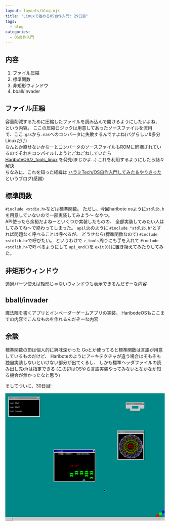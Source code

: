 ```yaml
---
layout: layouts/blog.njk
title: "Linuxで始めるOS自作入門: 29日目"
tags:
  - blog
categories:
  - OS自作入門
---
```


## 内容

1. ファイル圧縮
1. 標準関数
1. 非矩形ウィンドウ
1. bball/invader

## ファイル圧縮

容量削減するために圧縮したファイルを読み込んで開けるようにしたいよね、
という内容。
ここの圧縮ロジックは用意してあったソースファイルを流用  
で、ここ`.gas`から`.nas`へのコンバータに失敗するんですよね(バグらしい&多分Linuxだけ)  
なんとか直せないかなーとコンバータのソースファイルもROMに同梱されているのでそれをコンパイルしようとごねごねしていたら
[HariboteOS/z_tools_linux](https://github.com/HariboteOS/z_tools_linux)
を発見(まじかよ...)
これを利用するようにしたら諸々解決  
ちなみに、これを知った経緯は
[ハラミTech/OS自作入門してみた＆やりきった](https://blog.haramishio.xyz/entry/hariboteos)
というブログ(感謝)

## 標準関数

`#include <stdio.h>`などは標準関数。
ただし、今回haribote osように`stdlib.h`を用意していないので一部実装してみよう〜
なやつ。  
API使ったら余裕だよねーといくつか実装したものの、
全部実装してみたい人はしてみてね〜で終わってしまった。
`apilib`のように `#include "stdlib.h"`とすれば問題なく呼べることは呼べるが、
どうせなら(標準関数なので) `#include <stdlib.h>`で呼びたい。
というわけで `z_tools`周りにも手を入れて `#include <stdlib.h>`で呼べるようにして
`api_end()`を `exit(0)`に置き換えてみたりしてみた。

## 非矩形ウィンドウ

透過パーツ使えば矩形じゃないウィンドウも表示できるんだぞーな内容

## bball/invader

魔法陣を書くアプリとインベーダーゲームアプリの実装。
HaribodeOSもここまでの内容でこんなものを作れるんだぞーな内容

## 余談 

標準関数の節は個人的に興味深かった
Goとか使ってると標準関数は言語が用意しているものだけど、
Hariboteのようにアーキテクチャが違う場合はそもそも独自実装しないといけない部分が出てくるし、
しかも標準ヘッダファイルの読み出し先dirは指定できる
(この辺はOSやら言語実装やってみないとなかなか知る機会が無かったなと思う)

そしてついに、30日目!

![osの画像1](os-29day.png)
